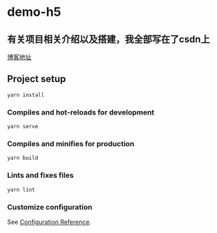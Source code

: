 # demo-h5
## 有关项目相关介绍以及搭建，我全部写在了csdn上
[博客地址](https://blog.csdn.net/qq_29329037/article/details/104595554)
## Project setup
```
yarn install
```

### Compiles and hot-reloads for development
```
yarn serve
```

### Compiles and minifies for production
```
yarn build
```

### Lints and fixes files
```
yarn lint
```

### Customize configuration
See [Configuration Reference](https://cli.vuejs.org/config/).
